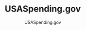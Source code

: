 ---
layout: resources-landing
title: "USASpending.gov"
subtitle: "USASpending.gov"
filters: federal-financial-assistance cfr website federal-agency
external_url: https://www.usaspending.gov/
---